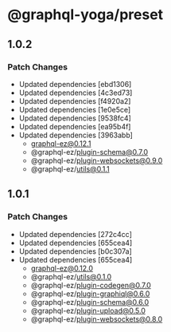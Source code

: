 # @graphql-yoga/preset

## 1.0.2

### Patch Changes

- Updated dependencies [ebd1306]
- Updated dependencies [4c3ed73]
- Updated dependencies [f4920a2]
- Updated dependencies [1e0e5ce]
- Updated dependencies [9538fc4]
- Updated dependencies [ea95b4f]
- Updated dependencies [3963abb]
  - graphql-ez@0.12.1
  - @graphql-ez/plugin-schema@0.7.0
  - @graphql-ez/plugin-websockets@0.9.0
  - @graphql-ez/utils@0.1.1

## 1.0.1

### Patch Changes

- Updated dependencies [272c4cc]
- Updated dependencies [655cea4]
- Updated dependencies [b0c307a]
- Updated dependencies [655cea4]
  - graphql-ez@0.12.0
  - @graphql-ez/utils@0.1.0
  - @graphql-ez/plugin-codegen@0.7.0
  - @graphql-ez/plugin-graphiql@0.6.0
  - @graphql-ez/plugin-schema@0.6.0
  - @graphql-ez/plugin-upload@0.5.0
  - @graphql-ez/plugin-websockets@0.8.0
